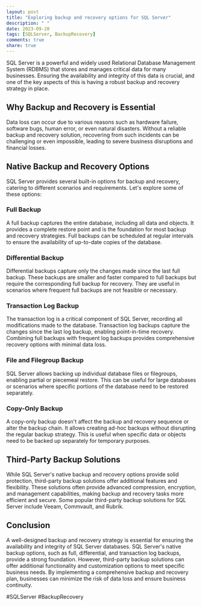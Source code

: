 ```yaml
---
layout: post
title: "Exploring backup and recovery options for SQL Server"
description: " "
date: 2023-09-20
tags: [SQLServer, BackupRecovery]
comments: true
share: true
---
```


SQL Server is a powerful and widely used Relational Database Management System (RDBMS) that stores and manages critical data for many businesses. Ensuring the availability and integrity of this data is crucial, and one of the key aspects of this is having a robust backup and recovery strategy in place.

## Why Backup and Recovery is Essential

Data loss can occur due to various reasons such as hardware failure, software bugs, human error, or even natural disasters. Without a reliable backup and recovery solution, recovering from such incidents can be challenging or even impossible, leading to severe business disruptions and financial losses.

## Native Backup and Recovery Options

SQL Server provides several built-in options for backup and recovery, catering to different scenarios and requirements. Let's explore some of these options:

### Full Backup

A full backup captures the entire database, including all data and objects. It provides a complete restore point and is the foundation for most backup and recovery strategies. Full backups can be scheduled at regular intervals to ensure the availability of up-to-date copies of the database.

### Differential Backup

Differential backups capture only the changes made since the last full backup. These backups are smaller and faster compared to full backups but require the corresponding full backup for recovery. They are useful in scenarios where frequent full backups are not feasible or necessary.

### Transaction Log Backup

The transaction log is a critical component of SQL Server, recording all modifications made to the database. Transaction log backups capture the changes since the last log backup, enabling point-in-time recovery. Combining full backups with frequent log backups provides comprehensive recovery options with minimal data loss.

### File and Filegroup Backup

SQL Server allows backing up individual database files or filegroups, enabling partial or piecemeal restore. This can be useful for large databases or scenarios where specific portions of the database need to be restored separately.

### Copy-Only Backup

A copy-only backup doesn't affect the backup and recovery sequence or alter the backup chain. It allows creating ad-hoc backups without disrupting the regular backup strategy. This is useful when specific data or objects need to be backed up separately for temporary purposes.

## Third-Party Backup Solutions

While SQL Server's native backup and recovery options provide solid protection, third-party backup solutions offer additional features and flexibility. These solutions often provide advanced compression, encryption, and management capabilities, making backup and recovery tasks more efficient and secure. Some popular third-party backup solutions for SQL Server include Veeam, Commvault, and Rubrik.

## Conclusion

A well-designed backup and recovery strategy is essential for ensuring the availability and integrity of SQL Server databases. SQL Server's native backup options, such as full, differential, and transaction log backups, provide a strong foundation. However, third-party backup solutions can offer additional functionality and customization options to meet specific business needs. By implementing a comprehensive backup and recovery plan, businesses can minimize the risk of data loss and ensure business continuity.

#SQLServer #BackupRecovery